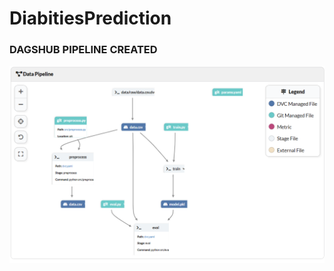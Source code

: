 # DiabitiesPrediction


### DAGSHUB PIPELINE CREATED
![](https://github.com/Kevinjoythomas/Diabaties-Detection-Pipeline/blob/main/dagspipeline.png)
